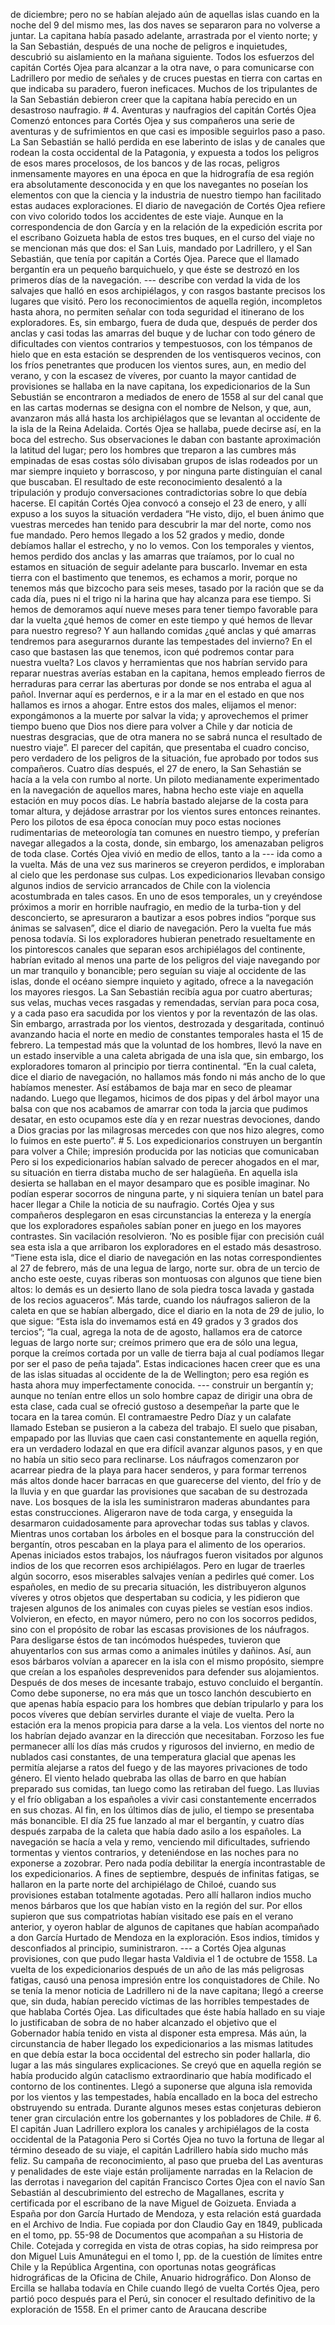 de diciembre; pero no se habían alejado aún de aquellas islas cuando en la noche del 9 del mismo mes, las dos naves se separaron para no volverse a juntar. La capitana había pasado adelante, arrastrada por el viento norte; y la San Sebastián, después de una noche de peligros e inquietudes, descubrió su aislamiento en la mañana siguiente. Todos los esfuerzos del capitán Cortés Ojea para alcanzar a la otra nave, o para comunicarse con Ladrillero por medio de señales y de cruces puestas en tierra con cartas en que indicaba su paradero, fueron ineficaces. Muchos de los tripulantes de la San Sebastián debieron creer que la capitana había perecido en un desastroso naufragio. # 4. Aventuras y naufragios del capitán Cortés Ojea Comenzó entonces para Cortés Ojea y sus compañeros una serie de aventuras y de sufrimientos en que casi es imposible seguirlos paso a paso. La San Sebastián se halló perdida en ese laberinto de islas y de canales que rodean la costa occidental de la Patagonia, y expuesta a todos los peligros de esos mares procelosos, de los bancos y de las rocas, peligros inmensamente mayores en una época en que la hidrografía de esa región era absolutamente desconocida y en que los navegantes no poseían los elementos con que la ciencia y la industria de nuestro tiempo han facilitado estas audaces exploraciones. El diario de navegación de Cortés Ojea refiere con vivo colorido todos los accidentes de este viaje. Aunque en la correspondencia de don García y en la relación de la expedición escrita por el escribano Goizueta habla de estos tres buques, en el curso del viaje no se mencionan más que dos: el San Luis, mandado por Ladrillero, y el San Sebastián, que tenía por capitán a Cortés Ojea. Parece que el llamado bergantín era un pequeño barquichuelo, y que éste se destrozó en los primeros días de la navegación. --- describe con verdad la vida de los salvajes que halló en esos archipiélagos, y con rasgos bastante precisos los lugares que visitó. Pero los reconocimientos de aquella región, incompletos hasta ahora, no permiten señalar con toda seguridad el itinerano de los exploradores. Es, sin embargo, fuera de duda que, después de perder dos anclas y casi todas las amarras del buque y de luchar con todo género de dificultades con vientos contrarios y tempestuosos, con los témpanos de hielo que en esta estación se desprenden de los ventisqueros vecinos, con los fríos penetrantes que producen los vientos sures, aun, en medio del verano, y con la escasez de víveres, por cuanto la mayor cantidad de provisiones se hallaba en la nave capitana, los expedicionarios de la Sun Sebustián se encontraron a mediados de enero de 1558 al sur del canal que en las cartas modernas se designa con el nombre de Nelson, y que, aun, avanzaron más allá hasta los archipiélagos que se levantan al occidente de la isla de la Reina Adelaida. Cortés Ojea se hallaba, puede decirse así, en la boca del estrecho. Sus observaciones le daban con bastante aproximación la latitud del lugar; pero los hombres que treparon a las cumbres más empinadas de esas costas sólo divisaban grupos de islas rodeados por un mar siempre inquieto y borrascoso, y por ninguna parte distinguían el canal que buscaban. El resultado de este reconocimiento desalentó a la tripulación y produjo conversaciones contradictorias sobre lo que debía hacerse. El capitán Cortés Ojea convocó a consejo el 23 de enero, y allí expuso a los suyos la situación verdadera “He visto, dijo, el buen ánimo que vuestras mercedes han tenido para descubrir la mar del norte, como nos fue mandado. Pero hemos llegado a los 52 grados y medio, donde debíamos hallar el estrecho, y no lo vemos. Con los temporales y vientos, hemos perdido dos anclas y las amarras que traíamos, por lo cual no estamos en situación de seguir adelante para buscarlo. Invemar en esta tierra con el bastimento que tenemos, es echamos a morir, porque no tenemos más que bizcocho para seis meses, tasado por la ración que se da cada día, pues ni el trigo ni la harina que hay alcanza para ese tiempo. Si hemos de demoramos aquí nueve meses para tener tiempo favorable para dar la vuelta ¿qué hemos de comer en este tiempo y qué hemos de llevar para nuestro regreso? Y aun hallando comidas ¿qué anclas y qué amarras tendremos para asegurarnos durante las tempestades del invierno? En el caso que bastasen las que tenemos, icon qué podremos contar para nuestra vuelta? Los clavos y herramientas que nos habrían servido para reparar nuestras averías estaban en la capitana, hemos empleado fierros de herraduras para cerrar las aberturas por donde se nos entraba el agua al pañol. Invernar aquí es perdernos, e ir a la mar en el estado en que nos hallamos es irnos a ahogar. Entre estos dos males, elijamos el menor: expongámonos a la muerte por salvar la vida; y aprovechemos el primer tiempo bueno que Dios nos diere para volver a Chile y dar noticia de nuestras desgracias, que de otra manera no se sabrá nunca el resultado de nuestro viaje”. El parecer del capitán, que presentaba el cuadro conciso, pero verdadero de los peligros de la situación, fue aprobado por todos sus compañeros. Cuatro días después, el 27 de enero, la San Sehastián se hacía a la vela con rumbo al norte. Un piloto medianamente experimentado en la navegación de aquellos mares, habna hecho este viaje en aquella estación en muy pocos días. Le habría bastado alejarse de la costa para tomar altura, y dejádose arrastrar por los vientos sures entonces reinantes. Pero los pilotos de esa época conocían muy poco estas nociones rudimentarias de meteorología tan comunes en nuestro tiempo, y preferían navegar allegados a la costa, donde, sin embargo, los amenazaban peligros de toda clase. Cortés Ojea vivió en medio de ellos, tanto a la --- ida como a la vuelta. Más de una vez sus marineros se creyeron perdidos, e imploraban al cielo que les perdonase sus culpas. Los expedicionarios llevaban consigo algunos indios de servicio arrancados de Chile con la violencia acostumbrada en tales casos. En uno de esos temporales, un y creyéndose próximos a morir en horrible naufragio, en medio de la turba-tion y del desconcierto, se apresuraron a bautizar a esos pobres indios “porque sus ánimas se salvasen”, dice el diario de navegación. Pero la vuelta fue más penosa todavía. Si los exploradores hubieran penetrado resueltamente en los pintorescos canales que separan esos archipiélagos del continente, habrían evitado al menos una parte de los peligros del viaje navegando por un mar tranquilo y bonancible; pero seguían su viaje al occidente de las islas, donde el océano siempre inquieto y agitado, ofrece a la navegación los mayores riesgos. La San Sebastián recibía agua por cuatro aberturas; sus velas, muchas veces rasgadas y remendadas, servían para poca cosa, y a cada paso era sacudida por los vientos y por la reventazón de las olas. Sin embargo, arrastrada por los vientos, destrozada y desgaritada, continuó avanzando hacia el norte en medio de constantes temporales hasta el 15 de febrero. La tempestad más que la voluntad de los hombres, llevó la nave en un estado inservible a una caleta abrigada de una isla que, sin embargo, los exploradores tomaron al principio por tierra continental. “En la cual caleta, dice el diario de navegación, no hallamos más fondo ni más ancho de lo que habíamos menester. Así estábamos de baja mar en seco de pleamar nadando. Luego que llegamos, hicimos de dos pipas y del árbol mayor una balsa con que nos acabamos de amarrar con toda la jarcia que pudimos desatar, en esto ocupamos este día y en rezar nuestras devociones, dando a Dios gracias por las milagrosas mercedes con que nos hizo alegres, como lo fuimos en este puerto”. # 5. Los expedicionarios construyen un bergantín para volver a Chile; impresión producida por las noticias que comunicaban Pero si los expedicionarios habían salvado de perecer ahogados en el mar, su situación en tierra distaba mucho de ser halagüeña. En aquella isla desierta se hallaban en el mayor desamparo que es posible imaginar. No podían esperar socorros de ninguna parte, y ni siquiera tenían un batel para hacer llegar a Chile la noticia de su naufragio. Cortés Ojea y sus compañeros desplegaron en esas circunstancias la entereza y la energía que los exploradores españoles sabían poner en juego en los mayores contrastes. Sin vacilación resolvieron. ’No es posible fijar con precisión cuál sea esta isla a que arribaron los exploradores en el estado más desastroso. “Tiene esta isla, dice el diario de navegación en las notas correspondientes al 27 de febrero, más de una legua de largo, norte sur. obra de un tercio de ancho este oeste, cuyas riberas son montuosas con algunos que tiene bien altos: lo demás es un desierto llano de sola piedra tosca lavada y gastada de los recios aguaceros”. Más tarde, cuando los náufragos salieron de la caleta en que se habían albergado, dice el diario en la nota de 29 de julio, lo que sigue: “Esta isla do invemamos está en 49 grados y 3 grados dos tercios”; “la cual, agrega la nota de de agosto, hallamos era de catorce leguas de largo norte sur; creímos primero que era de sólo una legua, porque la creímos cortada por un valle de tierra baja al cual podíamos llegar por ser el paso de peña tajada”. Estas indicaciones hacen creer que es una de las islas situadas al occidente de la de Wellington; pero esa región es hasta ahora muy imperfectamente conocida. --- construir un bergantín y; aunque no tenían entre ellos un solo hombre capaz de dirigir una obra de esta clase, cada cual se ofreció gustoso a desempeñar la parte que le tocara en la tarea común. El contramaestre Pedro Díaz y un calafate llamado Esteban se pusieron a la cabeza del trabajo. El suelo que pisaban, empapado por las lluvias que caen casi constantemente en aquella región, era un verdadero lodazal en que era difícil avanzar algunos pasos, y en que no había un sitio seco para reclinarse. Los náufragos comenzaron por acarrear piedra de la playa para hacer senderos, y para formar terrenos más altos donde hacer barracas en que guarecerse del viento, del frío y de la lluvia y en que guardar las provisiones que sacaban de su destrozada nave. Los bosques de la isla les suministraron maderas abundantes para estas construcciones. Aligeraron nave de toda carga, y enseguida la desarmaron cuidadosamente para aprovechar todas sus tablas y clavos. Mientras unos cortaban los árboles en el bosque para la construcción del bergantín, otros pescaban en la playa para el alimento de los operarios. Apenas iniciados estos trabajos, los náufragos fueron visitados por algunos indios de los que recorren esos archipiélagos. Pero en lugar de traerles algún socorro, esos miserables salvajes venían a pedirles qué comer. Los españoles, en medio de su precaria situación, les distribuyeron algunos víveres y otros objetos que despertaban su codicia, y les pidieron que trajesen algunos de los animales con cuyas pieles se vestían esos indios. Volvieron, en efecto, en mayor número, pero no con los socorros pedidos, sino con el propósito de robar las escasas provisiones de los náufragos. Para desligarse éstos de tan incómodos huéspedes, tuvieron que ahuyentarlos con sus armas como a animales inútiles y dañinos. Así, aun esos bárbaros volvían a aparecer en la isla con el mismo propósito, siempre que creían a los españoles desprevenidos para defender sus alojamientos. Después de dos meses de incesante trabajo, estuvo concluido el bergantín. Como debe suponerse, no era más que un tosco lanchón descubierto en que apenas había espacio para los hombres que debían tripularlo y para los pocos víveres que debían servirles durante el viaje de vuelta. Pero la estación era la menos propicia para darse a la vela. Los vientos del norte no los habrían dejado avanzar en la dirección que necesitaban. Forzoso les fue permanecer allí los días más crudos y rigurosos del invierno, en medio de nublados casi constantes, de una temperatura glacial que apenas les permitía alejarse a ratos del fuego y de las mayores privaciones de todo género. El viento helado quebraba las ollas de barro en que habían preparado sus comidas, tan luego como las retiraban del fuego. Las lluvias y el frío obligaban a los españoles a vivir casi constantemente encerrados en sus chozas. Al fin, en los últimos días de julio, el tiempo se presentaba más bonancible. El día 25 fue lanzado al mar el bergantín, y cuatro días después zarpaba de la caleta que había dado asilo a los españoles. La navegación se hacía a vela y remo, venciendo mil dificultades, sufriendo tormentas y vientos contrarios, y deteniéndose en las noches para no exponerse a zozobrar. Pero nada podía debilitar la energía incontrastable de los expedicionarios. A fines de septiembre, después de infinitas fatigas, se hallaron en la parte norte del archipiélago de Chiloé, cuando sus provisiones estaban totalmente agotadas. Pero allí hallaron indios mucho menos bárbaros que los que habían visto en la región del sur. Por ellos supieron que sus compatriotas habían visitado ese país en el verano anterior, y oyeron hablar de algunos de capitanes que habían acompañado a don García Hurtado de Mendoza en la exploración. Esos indios, tímidos y desconfiados al principio, suministraron. --- a Cortés Ojea algunas provisiones, con que pudo llegar hasta Valdivia el 1 de octubre de 1558. La vuelta de los expedicionarios después de un año de las más peligrosas fatigas, causó una penosa impresión entre los conquistadores de Chile. No se tenía la menor noticia de Ladrillero ni de la nave capitana; llegó a creerse que, sin duda, habían perecido víctimas de las horribles tempestades de que hablaba Cortés Ojea. Las dificultades que éste había hallado en su viaje lo justificaban de sobra de no haber alcanzado el objetivo que el Gobernador había tenido en vista al disponer esta empresa. Más aún, la circunstancia de haber llegado los expedicionarios a las mismas latitudes en que debía estar la boca occidental del estrecho sin poder hallarla, dio lugar a las más singulares explicaciones. Se creyó que en aquella región se había producido algún cataclismo extraordinario que había modificado el contorno de los continentes. Llegó a suponerse que alguna isla removida por los vientos y las tempestades, había encallado en la boca del estrecho obstruyendo su entrada. Durante algunos meses estas conjeturas debieron tener gran circulación entre los gobernantes y los pobladores de Chile. # 6. El capitán Juan Ladrillero explora los canales y archipiélagos de la costa occidental de la Patagonia Pero si Cortés Ojea no tuvo la fortuna de llegar al término deseado de su viaje, el capitán Ladrillero había sido mucho más feliz. Su campaña de reconocimiento, al paso que prueba del Las aventuras y penalidades de este viaje están prolijamente narradas en la Relacion de las derrotas i navegarion del capitán Francisco Cortes Ojea con el navío San Sebastián al descubrimiento del estrecho de Magallanes, escrita y certificada por el escribano de la nave Miguel de Goizueta. Enviada a España por don García Hurtado de Mendoza, y esta relación está guardada en el Archivo de India. Fue copiada por don Claudio Gay en 1849, publicada en el tomo, pp. 55-98 de Documentos que acompañan a su Historia de Chile. Cotejada y corregida en vista de otras copias, ha sido reimpresa por don Miguel Luis Amunátegui en el tomo I, pp. de la cuestión de límites entre Chile y la República Argentina, con oportunas notas geográficas hidrográficas de la Oficina de Chile, Anuario hidrográfico. Don Alonso de Ercilla se hallaba todavía en Chile cuando llegó de vuelta Cortés Ojea, pero partió poco después para el Perú, sin conocer el resultado definitivo de la exploración de 1558. En el primer canto de Araucana describe